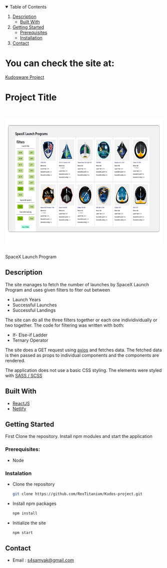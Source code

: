 <details open="open">
  <summary>Table of Contents</summary>
  <ol>
    <li>
      <a href="#description">Description</a>
      <ul>
        <li><a href="#built-with">Built With</a></li>
      </ul>
    </li>
    <li>
      <a href="#getting-started">Getting Started</a>
      <ul>
        <li><a href="#prerequisites">Prerequisites</a></li>
        <li><a href="#installation">Installation</a></li>
      </ul>
    </li>
    <li><a href="#contact">Contact</a></li>
  </ol>
</details>

# You can check the site at:
[Kudosware Project](https://kudosware-project.netlify.app)

# Project Title
<br/>
<p align="center">
  <a href="https://github.com/othneildrew/Best-README-Template">
    <img src="public/assets/images/website.png" alt="Logo" width="800" height="400">
  </a>
</p>
<br/>
SpaceX Launch Program

## Description

The site manages to fetch the number of launches by SpaceX Launch Program and uses given filters to fiter out between
* Launch Years
* Successful Launches
* Successful Landings

The site can do all the three filters together or each one individividually or two together. The code for filtering was written with both:
* If- Else-if Ladder
* Ternary Operator

The site does a GET request using [axios](https://www.npmjs.com/package/axios) and fetches data. The fetched data is then passed as props to individual components and the components are rendered.

The application does not use a basic CSS styling. The elements were styled with [SASS / SCSS](https://www.npmjs.com/package/node-sass)

## Built With
* [ReactJS](https://reactjs.org/)
* [Netlify](https://www.netlify.com/)


## Getting Started

First Clone the repository. Install npm modules and start the application

### Prerequisites:
* Node

### Instalation
* Clone the repository
   ```sh
   git clone https://github.com/RexTitanium/Kudos-project.git
   ```
* Install npm packages
  ```sh
  npm install
  ```
* Initialize the site
  ```sh
  npm start
  ```

## Contact
* Email : s4samyak@gmail.com
